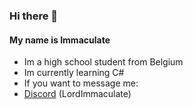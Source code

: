 ### Hi there 👋
#### My name is Immaculate
- Im a high school student from Belgium
- Im currently learning C#
- If you want to message me:
- [Discord](https://discord.com/users/694817835209326652) (LordImmaculate)
